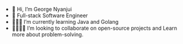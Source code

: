 - 👋 Hi, I’m George Nyanjui 
- 🧲 Full-stack Software Engineer  
- 👨🏿‍💻 I’m currently learning Java and Golang
- 🫱🏿‍🫲🏾 I’m looking to collaborate on open-source projects and Learn more about problem-solving.



 

<!---
ohthebrave/ohthebrave is a ✨ special ✨ repository because its `README.md` (this file) appears on your GitHub profile.
You can click the Preview link to take a look at your changes.
--->
